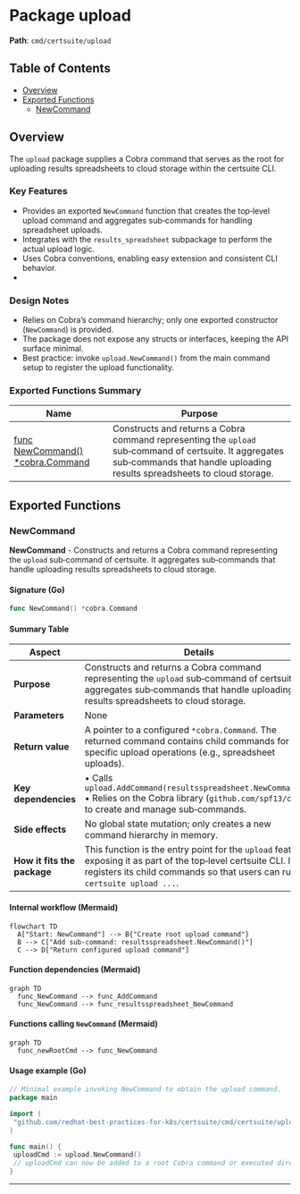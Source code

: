 # Package upload

**Path**: `cmd/certsuite/upload`

## Table of Contents

- [Overview](#overview)
- [Exported Functions](#exported-functions)
  - [NewCommand](#newcommand)

## Overview

The `upload` package supplies a Cobra command that serves as the root for uploading results spreadsheets to cloud storage within the certsuite CLI.

### Key Features

- Provides an exported `NewCommand` function that creates the top‑level upload command and aggregates sub‑commands for handling spreadsheet uploads.
- Integrates with the `results_spreadsheet` subpackage to perform the actual upload logic.
- Uses Cobra conventions, enabling easy extension and consistent CLI behavior.
-

### Design Notes

- Relies on Cobra’s command hierarchy; only one exported constructor (`NewCommand`) is provided.
- The package does not expose any structs or interfaces, keeping the API surface minimal.
- Best practice: invoke `upload.NewCommand()` from the main command setup to register the upload functionality.

### Exported Functions Summary

| Name | Purpose |
|------|----------|
| [func NewCommand() *cobra.Command](#newcommand) | Constructs and returns a Cobra command representing the `upload` sub‑command of certsuite. It aggregates sub‑commands that handle uploading results spreadsheets to cloud storage. |

## Exported Functions

### NewCommand

**NewCommand** - Constructs and returns a Cobra command representing the `upload` sub‑command of certsuite. It aggregates sub‑commands that handle uploading results spreadsheets to cloud storage.

#### Signature (Go)

```go
func NewCommand() *cobra.Command
```

#### Summary Table

| Aspect | Details |
|--------|---------|
| **Purpose** | Constructs and returns a Cobra command representing the `upload` sub‑command of certsuite. It aggregates sub‑commands that handle uploading results spreadsheets to cloud storage. |
| **Parameters** | None |
| **Return value** | A pointer to a configured `*cobra.Command`. The returned command contains child commands for specific upload operations (e.g., spreadsheet uploads). |
| **Key dependencies** | • Calls `upload.AddCommand(resultsspreadsheet.NewCommand())`<br>• Relies on the Cobra library (`github.com/spf13/cobra`) to create and manage sub‑commands. |
| **Side effects** | No global state mutation; only creates a new command hierarchy in memory. |
| **How it fits the package** | This function is the entry point for the `upload` feature, exposing it as part of the top‑level certsuite CLI. It registers its child commands so that users can run `certsuite upload ...`. |

#### Internal workflow (Mermaid)

```mermaid
flowchart TD
  A["Start: NewCommand"] --> B{"Create root upload command"}
  B --> C["Add sub-command: resultsspreadsheet.NewCommand()"]
  C --> D["Return configured upload command"]
```

#### Function dependencies (Mermaid)

```mermaid
graph TD
  func_NewCommand --> func_AddCommand
  func_NewCommand --> func_resultsspreadsheet_NewCommand
```

#### Functions calling `NewCommand` (Mermaid)

```mermaid
graph TD
  func_newRootCmd --> func_NewCommand
```

#### Usage example (Go)

```go
// Minimal example invoking NewCommand to obtain the upload command.
package main

import (
 "github.com/redhat-best-practices-for-k8s/certsuite/cmd/certsuite/upload"
)

func main() {
 uploadCmd := upload.NewCommand()
 // uploadCmd can now be added to a root Cobra command or executed directly.
}
```

---
